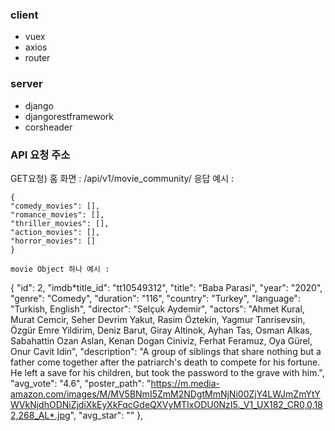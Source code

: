 ### client

- vuex
- axios
- router

### server

- django
- djangorestframework
- corsheader

### API 요청 주소

GET요청) 홈 화면 : /api/v1/movie_community/
응답 예시 :

```
{
"comedy_movies": [],
"romance_movies": [],
"thriller_movies": [],
"action_movies": [],
"horror_movies": []
}

movie Object 하나 예시 :
```

{
"id": 2,
"imdb*title_id": "tt10549312",
"title": "Baba Parasi",
"year": "2020",
"genre": "Comedy",
"duration": "116",
"country": "Turkey",
"language": "Turkish, English",
"director": "Selçuk Aydemir",
"actors": "Ahmet Kural, Murat Cemcir, Seher Devrim Yakut, Rasim Öztekin, Yagmur Tanrisevsin, Özgür Emre Yildirim, Deniz Barut, Giray Altinok, Ayhan Tas, Osman Alkas, Sabahattin Ozan Aslan, Kenan Dogan Ciniviz, Ferhat Feramuz, Oya Gürel, Onur Cavit Idin",
"description": "A group of siblings that share nothing but a father come together after the patriarch's death to compete for his fortune. He left a save for his children, but took the password to the grave with him.",
"avg_vote": "4.6",
"poster_path": "https://m.media-amazon.com/images/M/MV5BNmI5ZmM2NDgtMmNjNi00ZjY4LWJmZmYtYWVkNjdhODNiZjdiXkEyXkFqcGdeQXVyMTIxODU0NzI5._V1_UX182_CR0,0,182,268_AL*.jpg",
"avg_star": ""
},

```

```
